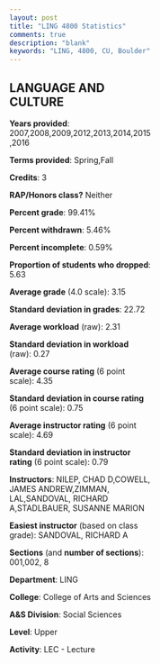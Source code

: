 ```yaml
---
layout: post
title: "LING 4800 Statistics"
comments: true
description: "blank"
keywords: "LING, 4800, CU, Boulder"
--- 
```

<head>
<script src="https://ajax.googleapis.com/ajax/libs/jquery/2.1.3/jquery.min.js"></script>
<script src="https://dl.dropboxusercontent.com/s/pc42nxpaw1ea4o9/highcharts.js?dl=0"></script>
<!-- <script src="../assets/js/highcharts.js"></script> -->
<style type="text/css">@font-face {
	font-family: "Bebas Neue";
	src: url(https://www.filehosting.org/file/details/544349/BebasNeue%20Regular.otf) format("opentype");
	}
	h1.Bebas { 
		font-family: "Bebas Neue", Verdana, Tahoma;
	}
</style>
</head>
<body>
	<div id="container" style="float: right; width: 45%; height: 88%; margin-left: 2.5%; margin-right: 2.5%;"></div>
	<script language="JavaScript">
		$(document).ready(function() {
		var chart = {type: 'column'};
		var title = {text: 'Grade Distribution'};
		var xAxis = {categories: ['A','B','C','D','F'],crosshair: true};
		var yAxis = {min: 0,title: {text: 'Percentage'}};
		var tooltip = {headerFormat: '<center><b><span style="font-size:20px">{point.key}</span></b></center>',
		               pointFormat: '<td style="padding:0"><b>{point.y:.1f}%</b></td>',
		               footerFormat: '</table>',shared: true,useHTML: true};
		var plotOptions = {column: {pointPadding: 0.0,borderWidth: 0}};  
		var credits = {enabled: false};var series= [{name: 'Percent',data: [40.0,42.33,12.0,2.33,3.33,]}];
		var json = {};
		json.chart = chart;
		json.title = title;
		json.tooltip = tooltip;
		json.xAxis = xAxis;
		json.yAxis = yAxis;  
		json.series = series;
		json.plotOptions = plotOptions;  
		json.credits = credits;
		$('#container').highcharts(json);
	});
	</script>
</body>
			   
## LANGUAGE AND CULTURE

**Years provided**: 2007,2008,2009,2012,2013,2014,2015,2016

**Terms provided**: Spring,Fall

**Credits**: 3

**RAP/Honors class?** Neither

**Percent grade**: 99.41%

**Percent withdrawn**: 5.46%

**Percent incomplete**: 0.59%

**Proportion of students who dropped**: 5.63

**Average grade** (4.0 scale): 3.15

**Standard deviation in grades**: 22.72

**Average workload** (raw): 2.31

**Standard deviation in workload** (raw): 0.27

**Average course rating** (6 point scale): 4.35

**Standard deviation in course rating** (6 point scale): 0.75

**Average instructor rating** (6 point scale): 4.69

**Standard deviation in instructor rating** (6 point scale): 0.79

**Instructors**: NILEP, CHAD D,COWELL, JAMES ANDREW,ZIMMAN, LAL,SANDOVAL, RICHARD A,STADLBAUER, SUSANNE MARION

**Easiest instructor** (based on class grade): SANDOVAL, RICHARD A

**Sections** (and **number of sections**): 001,002, 8

**Department**: LING

**College**: College of Arts and Sciences

**A&S Division**: Social Sciences

**Level**: Upper

**Activity**: LEC - Lecture
